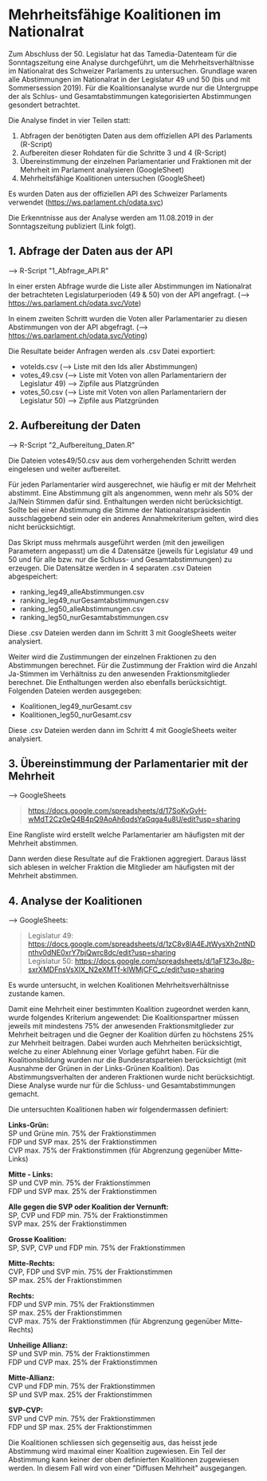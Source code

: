 # Mehrheitsfähige Koalitionen im Nationalrat
Zum Abschluss der 50. Legislatur hat das Tamedia-Datenteam für die Sonntagszeitung eine Analyse durchgeführt, um die Mehrheitsverhältnisse im Nationalrat des Schweizer Parlaments zu untersuchen. Grundlage waren alle Abstimmungen im Nationalrat in der Legislatur 49 und 50 (bis und mit Sommersession 2019). Für die Koalitionsanalyse wurde nur die Untergruppe der als Schlus- und Gesamtabstimmungen kategorisierten Abstimmungen gesondert betrachtet.  

Die Analyse findet in vier Teilen statt:

1. Abfragen der benötigten Daten aus dem offiziellen API des Parlaments (R-Script)
2. Aufbereiten dieser Rohdaten für die Schritte 3 und 4 (R-Script)
3. Übereinstimmung der einzelnen Parlamentarier und Fraktionen mit der Mehrheit im Parlament analysieren (GoogleSheet)
4. Mehrheitsfähige Koalitionen untersuchen (GoogleSheet)

Es wurden Daten aus der offiziellen API des Schweizer Parlaments verwendet (https://ws.parlament.ch/odata.svc)

Die Erkenntnisse aus der Analyse werden am 11.08.2019 in der Sonntagszeitung publiziert (Link folgt).

## 1. Abfrage der Daten aus der API
--> R-Script "1_Abfrage_API.R"

In einer ersten Abfrage wurde die Liste aller Abstimmungen im Nationalrat der betrachteten Legislaturperioden (49 & 50) von der API angefragt.
(--> https://ws.parlament.ch/odata.svc/Vote)

In einem zweiten Schritt wurden die Voten aller Parlamentarier zu diesen Abstimmungen von der API abgefragt.
(--> https://ws.parlament.ch/odata.svc/Voting)

Die Resultate beider Anfragen werden als .csv Datei exportiert:
- voteIds.csv  (--> Liste mit den Ids aller Abstimmungen)
- votes_49.csv  (--> Liste mit Voten von allen Parlamentariern der Legislatur 49) --> Zipfile aus Platzgründen
- votes_50.csv  (--> Liste mit Voten von allen Parlamentariern der Legislatur 50) --> Zipfile aus Platzgründen


## 2. Aufbereitung der Daten
--> R-Script "2_Aufbereitung_Daten.R"

Die Dateien votes49/50.csv aus dem vorhergehenden Schritt werden eingelesen und weiter aufbereitet.

Für jeden Parlamentarier wird ausgerechnet, wie häufig er mit der Mehrheit abstimmt. Eine Abstimmung gilt als angenommen, wenn mehr als 50% der Ja/Nein Stimmen dafür sind. Enthaltungen werden nicht berücksichtigt. Sollte bei einer Abstimmung die Stimme der Nationalratspräsidentin ausschlaggebend sein oder ein anderes Annahmekriterium gelten, wird dies nicht berücksichtigt.

Das Skript muss mehrmals ausgeführt werden (mit den jeweiligen Parametern angepasst) um die 4 Datensätze (jeweils für Legislatur 49 und 50 und für alle bzw. nur die Schluss- und Gesamtabstimmungen) zu erzeugen. Die Datensätze werden in 4 separaten .csv Dateien abgespeichert:  
- ranking_leg49_alleAbstimmungen.csv
- ranking_leg49_nurGesamtabstimmungen.csv
- ranking_leg50_alleAbstimmungen.csv
- ranking_leg50_nurGesamtabstimmungen.csv

Diese .csv Dateien werden dann im Schritt 3 mit GoogleSheets weiter analysiert.

Weiter wird die Zustimmungen der einzelnen Fraktionen zu den Abstimmungen berechnet. Für die Zustimmung der Fraktion wird die Anzahl Ja-Stimmen im Verhältniss zu den anwesenden Fraktionsmitglieder berechnet. Die Enthaltungen werden also ebenfalls berücksichtigt. Folgenden Dateien werden ausgegeben:  
- Koalitionen_leg49_nurGesamt.csv
- Koalitionen_leg50_nurGesamt.csv

Diese .csv Dateien werden dann im Schritt 4 mit GoogleSheets weiter analysiert.

## 3. Übereinstimmung der Parlamentarier mit der Mehrheit
--> GoogleSheets   
> https://docs.google.com/spreadsheets/d/17SoKvGvH-wMdT2Cz0eQ4B4pQ9AoAh6qdsYaGqga4u8U/edit?usp=sharing

Eine Rangliste wird erstellt welche Parlamentarier am häufigsten mit der Mehrheit abstimmen. 

Dann werden diese Resultate auf die Fraktionen aggregiert. Daraus lässt sich ablesen in welcher Fraktion die Mitglieder am häufigsten mit der Mehrheit abstimmen.

## 4. Analyse der Koalitionen
--> GoogleSheets:  
> Legislatur 49: https://docs.google.com/spreadsheets/d/1zC8v8lA4EJtWysXh2ntNDnthv0dNE0xrY7bjQwrc8dc/edit?usp=sharing  
> Legislatur 50: https://docs.google.com/spreadsheets/d/1aF1Z3oJ8p-sxrXMDFnsVsXlX_N2eXMTf-klWMjCFC_c/edit?usp=sharing

Es wurde untersucht, in welchen Koalitionen Mehrheitsverhältnisse zustande kamen.

Damit eine Mehrheit einer bestimmten Koalition zugeordnet werden kann, wurde folgendes Kriterium angewendet: Die Koalitionspartner müssen jeweils mit mindestens 75% der anwesenden Fraktionsmitglieder zur Mehrheit beitragen und die Gegner der Koalition dürfen zu höchstens 25% zur Mehrheit beitragen. Dabei wurden auch Mehrheiten berücksichtigt, welche zu einer Ablehnung einer Vorlage geführt haben. Für die Koalitionsbildung wurden nur die Bundesratsparteien berücksichtigt (mit Ausnahme der Grünen in der Links-Grünen Koalition). Das Abstimmungsverhalten der anderen Fraktionen wurde nicht berücksichtigt. Diese Analyse wurde nur für die Schluss- und Gesamtabstimmungen gemacht.

Die untersuchten Koalitionen haben wir folgendermassen definiert:

**Links-Grün:**   
  SP und Grüne min. 75% der Fraktionstimmen   
  FDP und SVP max. 25% der Fraktionstimmen   
  CVP max. 75% der Fraktionstimmen (für Abgrenzung gegenüber Mitte-Links)

**Mitte - Links:**   
  SP und CVP min. 75% der Fraktionstimmen   
  FDP und SVP max. 25% der Fraktionstimmen   

**Alle gegen die SVP oder Koalition der Vernunft:**    
  SP, CVP und FDP  min. 75% der Fraktionstimmen   
  SVP max. 25% der Fraktionstimmen

**Grosse Koalition:**   
  SP, SVP, CVP und FDP min. 75% der Fraktionstimmen

**Mitte-Rechts:**   
  CVP, FDP und SVP min. 75% der Fraktionstimmen   
  SP max. 25% der Fraktionstimmen

**Rechts:**   
  FDP und SVP min. 75% der Fraktionstimmen   
  SP max. 25% der Fraktionstimmen   
  CVP max. 75% der Fraktionstimmen (für Abgrenzung gegenüber Mitte-Rechts)

**Unheilige Allianz:**   
  SP und SVP min. 75% der Fraktionstimmen  
  FDP und CVP max. 25% der Fraktionstimmen  

**Mitte-Allianz:**   
  CVP und FDP min. 75% der Fraktionstimmen   
  SP und SVP max. 25% der Fraktionstimmen
  
**SVP-CVP:**   
  SVP und CVP min. 75% der Fraktionstimmen   
  FDP und SP max.  25% der Fraktionstimmen
 
Die Koalitionen schliessen sich gegenseitig aus, das heisst jede Abstimmung wird maximal einer Koalition zugewiesen. Ein Teil der Abstimmung kann keiner der oben definierten Koalitionen zugewiesen werden. In diesem Fall wird von einer "Diffusen Mehrheit" ausgegangen.
